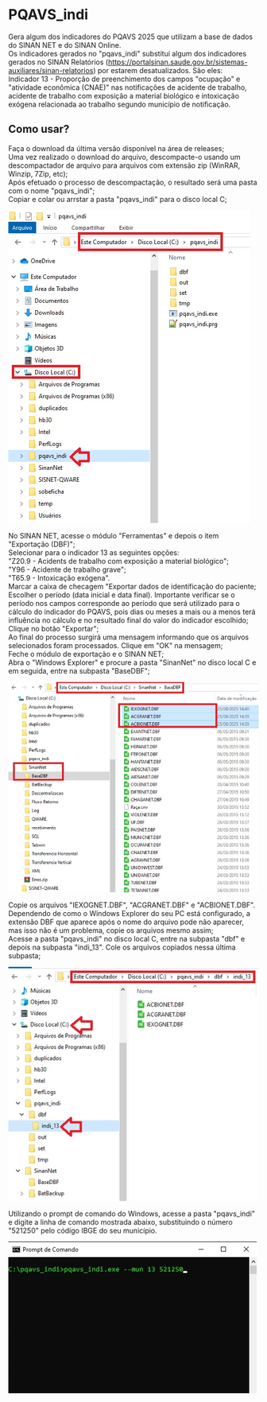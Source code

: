 # PQAVS_indi
Gera algum dos indicadores do PQAVS 2025 que utilizam a base de dados do SINAN NET e do SINAN Online.  
Os indicadores gerados no "pqavs_indi" substitui algum dos indicadores gerados no SINAN Relatórios (https://portalsinan.saude.gov.br/sistemas-auxiliares/sinan-relatorios) por estarem desatualizados. São eles:  
Indicador 13 - Proporção de preenchimento dos campos "ocupação" e "atividade econômica (CNAE)" nas notificações de acidente de trabalho, acidente de trabalho com exposição a material biológico e intoxicação exógena relacionada ao trabalho segundo município de notificação.

## Como usar?  
Faça o download da última versão disponível na área de releases;  
Uma vez realizado o download do arquivo, descompacte-o usando um descompactador de arquivo para arquivos com extensão zip (WinRAR, Winzip, 7Zip, etc);  
Após efetuado o processo de descompactação, o resultado será uma pasta com o nome "pqavs_indi";  
Copiar e colar ou arrstar a pasta "pqavs_indi" para o disco local C;

![x](/extra/local.jpg)  

No SINAN NET, acesse o módulo "Ferramentas" e depois o item "Exportação (DBF)";  
Selecionar para o indicador 13 as seguintes opções:  
"Z20.9 - Acidents de trabalho com exposição a material biológico";  
"Y96 - Acidente de trabalho grave";  
"T65.9 - Intoxicação exógena".  
Marcar a caixa de checagem "Exportar dados de identificação do paciente;  
Escolher o período (data inicial e data final). Importante verificar se o período nos campos corresponde ao período que será utilizado para o cálculo do indicador do PQAVS, pois dias ou meses a mais ou a menos terá influência no cálculo e no resultado final do valor do indicador escolhido;  
Clique no botão "Exportar";  
Ao final do processo surgirá uma mensagem informando que os arquivos selecionados foram processados. Clique em "OK" na mensagem;  
Feche o módulo de exportação e o SINAN NET;  
Abra o "Windows Explorer" e procure a pasta "SinanNet" no disco local C e em seguida, entre na subpasta "BaseDBF";  

![x](/extra/local2.jpg)  

Copie os arquivos "IEXOGNET.DBF", "ACGRANET.DBF" e "ACBIONET.DBF". Dependendo de como o Windows Explorer do seu PC está configurado, a extensão DBF que aparece após o nome do arquivo pode não aparecer, mas isso não é um problema, copie os arquivos mesmo assim;  
Acesse a pasta "pqavs_indi" no disco local C, entre na subpasta "dbf" e depois na subpasta "indi_13".  Cole os arquivos copiados nessa última subpasta;  

![x](/extra/local3.jpg)  

Utilizando o prompt de comando do Windows, acesse a pasta "pqavs_indi" e digite a linha de comando mostrada abaixo, substituindo o número "521250" pelo código IBGE do seu município.  

![x](/extra/prompt.jpg)  

  
























